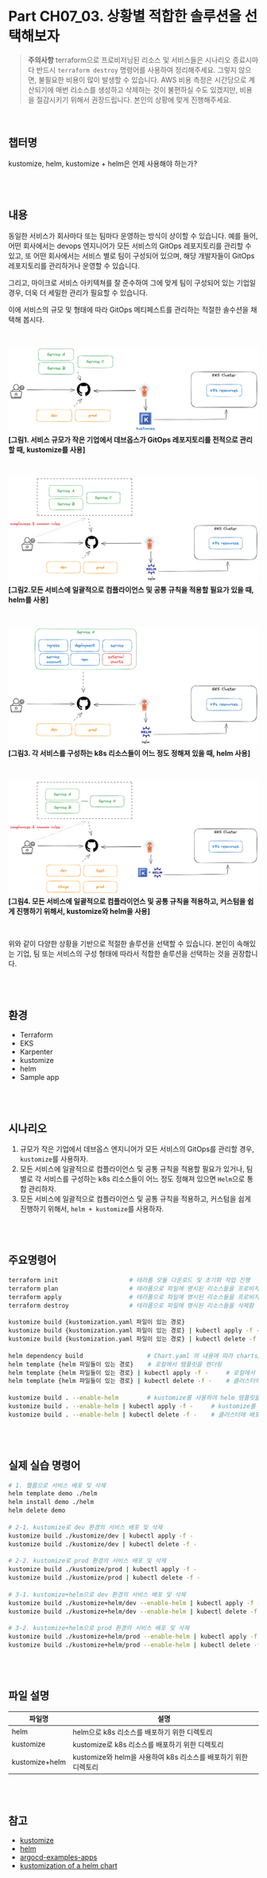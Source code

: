 # Part CH07_03. 상황별 적합한 솔루션을 선택해보자
> **주의사항**
terraform으로 프로비저닝된 리소스 및 서비스들은 시나리오 종료시마다 반드시 `terraform destroy` 명령어를 사용하여 정리해주세요. 그렇지 않으면, 불필요한 비용이 많이 발생할 수 있습니다. AWS 비용 측정은 시간당으로 계산되기에 매번 리소스를 생성하고 삭제하는 것이 불편하실 수도 있겠지만, 비용을 절감시키기 위해서 권장드립니다. 본인의 상황에 맞게 진행해주세요.

<br>

## 챕터명

kustomize, helm, kustomize + helm은 언제 사용해야 하는가?

<br><br>

## 내용

동일한 서비스가 회사마다 또는 팀마다 운영하는 방식이 상이할 수 있습니다. 예를 들어, 어떤 회사에서는 devops 엔지니어가 모든 서비스의 GitOps 레포지토리를 관리할 수 있고, 또 어떤 회사에서는 서비스 별로 팀이 구성되어 있으며, 해당 개발자들이 GitOps 레포지토리를 관리하거나 운영할 수 있습니다.

그리고, 마이크로 서비스 아키텍쳐를 잘 준수하여 그에 맞게 팀이 구성되어 있는 기업일 경우, 더욱 더 세밀한 관리가 필요할 수 있습니다.

이에 서비스의 규모 및 형태에 따라 GitOps 메티페스트를 관리하는 적절한 솔수션을 채택해 봅시다.

<br>

![kustomize](../../images/06-senario01.png)
**[그림1. 서비스 규모가 작은 기업에서 데브옵스가 GitOps 레포지토리를 전적으로 관리할 때, kustomize를 사용]**

<br>

![helm_01](../../images/06-senario02.png)
**[그림2.모든 서비스에 일괄적으로 컴플라이언스 및 공통 규칙을 적용할 필요가 있을 때, helm를 사용]**

<br>

![helm_02](../../images/06-senario03.png)
**[그림3. 각 서비스를 구성하는 k8s 리소스들이 어느 정도 정해져 있을 때, helm 사용]**

<br>

![helm_kustomize](../../images/06-senario04.png)
**[그림4. 모든 서비스에 일괄적으로 컴플라이언스 및 공통 규칙을 적용하고, 커스텀을 쉽게 진행하기 위해서, kustomize와 helm을 사용]**

<br>

위와 같이 다양한 상황을 기반으로 적절한 솔루션을 선택할 수 있습니다. 본인이 속해있는 기업, 팀 또는 서비스의 구성 형태에 따라서 적합한 솔루션을 선택하는 것을 권장합니다.

<br><br>

## 환경

- Terraform
- EKS
- Karpenter
- kustomize
- helm
- Sample app

<br><br>

## 시나리오

1. 규모가 작은 기업에서 데브옵스 엔지니어가 모든 서비스의 GitOps를 관리할 경우, `kustomize`를 사용하자.
2. 모든 서비스에 일괄적으로 컴플라이언스 및 공통 규칙을 적용할 필요가 있거나, 팀 별로 각 서비스를 구성하는 k8s 리소스들이 어느 정도 정해져 있으면 `Helm`으로 통합 관리하자.
3. 모든 서비스에 일괄적으로 컴플라이언스 및 공통 규칙을 적용하고, 커스텀을 쉽게 진행하기 위해서, `helm + kustomize`를 사용하자.

<br><br>

## 주요명령어

```bash
terraform init                    # 테라폼 모듈 다운로드 및 초기화 작업 진행
terraform plan                    # 테라폼으로 파일에 명시된 리소스들을 프로비저닝 하기 전 확인단계
terraform apply                   # 테라폼으로 파일에 명시된 리소스들을 프로비저닝
terraform destroy                 # 테라폼으로 파일에 명시된 리소스들을 삭제함

kustomize build {kustomization.yaml 파일이 있는 경로}                         # 커스텀이 적용된 yaml파일을 만듬
kustomize build {kustomization.yaml 파일이 있는 경로} | kubectl apply -f -    # 커스텀이 적용된 yaml파일을 만들어 클러스터에 배포
kustomize build {kustomization.yaml 파일이 있는 경로} | kubectl delete -f -   # 클러스터에 배포된 k8s 리소스들을 모두 삭제

helm dependency build                  # Chart.yaml 의 내용에 따라 charts/ 업데이트
helm template {helm 파일들이 있는 경로}    # 로컬에서 템플릿을 렌더링
helm template {helm 파일들이 있는 경로} | kubectl apply -f -     # 로컬에서 템플릿을 렌더링 후, 클러스터에 배포
helm template {helm 파일들이 있는 경로} | kubectl delete -f -    # 클러스터에 배포된 k8s 리소스들을 모두 삭제

kustomize build . --enable-helm        # kustomize를 사용하여 helm 템플릿을 렌더링 한 후, 커스텀이 적용된 yaml파일을 만듬
kustomize build . --enable-helm | kubectl apply -f -     # kustomize를 사용하여 helm 템플릿을 렌더링 한 후, 커스텀이 적용된 yaml파일을 기반으로 클러스터에 배포
kustomize build . --enable-helm | kubectl delete -f -    # 클러스터에 배포된 k8s 리소스들을 모두 삭제
```

<br><br>

## 실제 실습 명령어

```bash
# 1. 헬름으로 서비스 배포 및 삭제
helm template demo ./helm
helm install demo ./helm
helm delete demo

# 2-1. kustomize로 dev 환경의 서비스 배포 및 삭제
kustomize build ./kustomize/dev | kubectl apply -f -
kustomize build ./kustomize/dev | kubectl delete -f -

# 2-2. kustomize로 prod 환경의 서비스 배포 및 삭제
kustomize build ./kustomize/prod | kubectl apply -f -
kustomize build ./kustomize/prod | kubectl delete -f -

# 3-1. kustomize+helm으로 dev 환경의 서비스 배포 및 삭제
kustomize build ./kustomize+helm/dev --enable-helm | kubectl apply -f -
kustomize build ./kustomize+helm/dev --enable-helm | kubectl delete -f -

# 3-2. kustomize+helm으로 prod 환경의 서비스 배포 및 삭제
kustomize build ./kustomize+helm/prod --enable-helm | kubectl apply -f -
kustomize build ./kustomize+helm/prod --enable-helm | kubectl delete -f -
```

<br><br>

## 파일 설명
|파일명|설명|
|---|---|
|helm|helm으로 k8s 리소스를 배포하기 위한 디렉토리|
|kustomize|kustomize로 k8s 리소스를 배포하기 위한 디렉토리|
|kustomize+helm|kustomize와 helm을 사용하여 k8s 리소스를 배포하기 위한 디렉토리|

<br><br>

## 참고
- [kustomize](https://kustomize.io/)
- [helm](https://helm.sh/)
- [argocd-examples-apps](https://github.com/kmaster8/argocd-example-apps)
- [kustomization of a helm chart](https://github.com/kubernetes-sigs/kustomize/blob/master/examples/chart.md#kustomization-of-a-helm-chart)